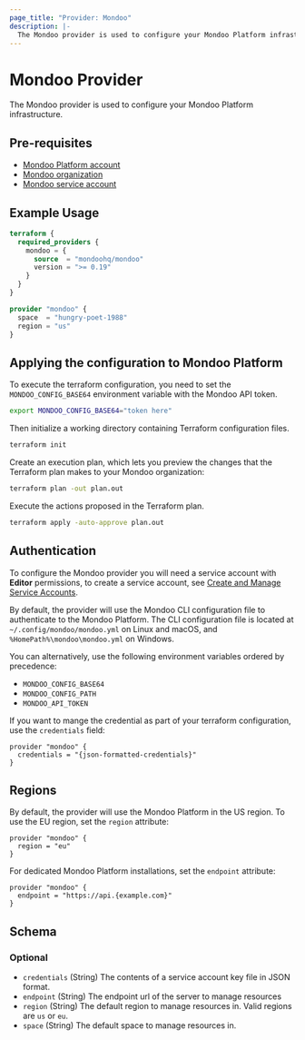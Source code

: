 ```yaml
---
page_title: "Provider: Mondoo"
description: |-
  The Mondoo provider is used to configure your Mondoo Platform infrastructure.
---
```


# Mondoo Provider

The Mondoo provider is used to configure your Mondoo Platform infrastructure.

## Pre-requisites

- [Mondoo Platform account](https://mondoo.com/docs/platform/start/plat-start-acct/)
- [Mondoo organization](https://mondoo.com/docs/platform/start/organize/overview/)
- [Mondoo service account](https://mondoo.com/docs/platform/maintain/access/service_accounts/)

## Example Usage

```terraform
terraform {
  required_providers {
    mondoo = {
      source  = "mondoohq/mondoo"
      version = ">= 0.19"
    }
  }
}

provider "mondoo" {
  space  = "hungry-poet-1988"
  region = "us"
}
```

## Applying the configuration to Mondoo Platform

To execute the terraform configuration, you need to set the `MONDOO_CONFIG_BASE64` environment variable with the Mondoo
API token.

```bash
export MONDOO_CONFIG_BASE64="token here"
```

Then initialize a working directory containing Terraform configuration files.

```bash
terraform init
```

Create an execution plan, which lets you preview the changes that the Terraform plan makes to your Mondoo organization:

```bash
terraform plan -out plan.out
```

Execute the actions proposed in the Terraform plan.

```bash
terraform apply -auto-approve plan.out
```

## Authentication

To configure the Mondoo provider you will need a service account with **Editor** permissions, to create a service
account, see [Create and Manage Service Accounts](https://mondoo.com/docs/platform/maintain/access/service_accounts/).

By default, the provider will use the Mondoo CLI configuration file to authenticate to the Mondoo Platform. The CLI
configuration file is located at `~/.config/mondoo/mondoo.yml` on Linux and macOS, and `%HomePath%\mondoo\mondoo.yml`
on Windows.

You can alternatively, use the following environment variables ordered by precedence:

* `MONDOO_CONFIG_BASE64`
* `MONDOO_CONFIG_PATH`
* `MONDOO_API_TOKEN`

If you want to mange the credential as part of your terraform configuration, use the `credentials` field:

```hcl
provider "mondoo" {
  credentials = "{json-formatted-credentials}"
}
```

## Regions

By default, the provider will use the Mondoo Platform in the US region. To use the EU region, set the `region`
attribute:

```hcl
provider "mondoo" {
  region = "eu"
}
```

For dedicated Mondoo Platform installations, set the `endpoint` attribute:

```hcl
provider "mondoo" {
  endpoint = "https://api.{example.com}"
}
```

<!-- schema generated by tfplugindocs -->
## Schema

### Optional

- `credentials` (String) The contents of a service account key file in JSON format.
- `endpoint` (String) The endpoint url of the server to manage resources
- `region` (String) The default region to manage resources in. Valid regions are `us` or `eu`.
- `space` (String) The default space to manage resources in.
